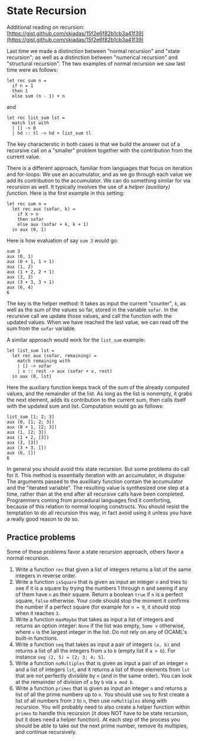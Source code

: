 # State Recursion

Additional reading on recursion: [https://gist.github.com/skiadas/15f2e6f82b1cb3a41f39](https://gist.github.com/skiadas/15f2e6f82b1cb3a41f39)

Last time we made a distinction between "normal recursion" and "state recursion"; as well as a distinction between "numerical recursion" and "structural recursion". The two examples of normal recursion we saw last time were as follows:
```
let rec sum n =
  if n = 1
  then 1
  else sum (n - 1) + n
```
and
```
let rec list_sum lst =
  match lst with
  | [] -> 0
  | hd :: tl -> hd + list_sum tl
```

The key characterstic in both cases is that we build the answer out of a recursive call on a "smaller" problem together with the contribution from the current value.

There is a different approach, familiar from languages that focus on iteration and for-loops: We use an accumulator, and as we go through each value we add its contribution to the accumulator. We can do something similar for via recursion as well. It typically involves the use of a *helper (auxiliary) function*. Here is the first example in this setting:
```
let rec sum n =
  let rec aux (sofar, k) =
    if k > n
    then sofar
    else aux (sofar + k, k + 1)
  in aux (0, 1)
```

Here is how evaluation of say `sum 3` would go:
```
sum 3
aux (0, 1)
aux (0 + 1, 1 + 1)
aux (1, 2)
aux (1 + 2, 2 + 1)
aux (3, 3)
aux (3 + 3, 3 + 1)
aux (6, 4)
6
```

The key is the helper method: It takes as input the current "counter", `k`, as well as the sum of the values so far, stored in the variable `sofar`. In the recursive call we update those values, and call the function with the updated values. When we have reached the last value, we can read off the sum from the `sofar` variable.

A similar approach would work for the `list_sum` example:
```
let list_sum lst =
  let rec aux (sofar, remaining) =
    match remaining with
    | [] -> sofar
    | x :: rest -> aux (sofar + x, rest)
  in aux (0, lst)
```

Here the auxiliary function keeps track of the sum of the already computed values, and the remainder of the list. As long as the list is nonempty, it grabs the next element, adds its contribution to the current sum, then calls itself with the updated sum and list. Computation would go as follows:
```
list_sum [1; 2; 3]
aux (0, [1; 2; 3])
aux (0 + 1, [2; 3])
aux (1, [2; 3])
aux (1 + 2, [3])
aux (3, [3])
aux (3 + 3, [])
aux (6, [])
6
```

In general you should avoid this state recursion. But some problems do call for it. This method is essentially iteration with an accumulator, in disguise: The arguments passed to the auxilliary function contain the accumulator and the "iterated variable". The resulting value is synthesized one step at a time, rather than at the end after all recursive calls have been completed. Programmers coming from procedural languages find it comforting, because of this relation to normal looping constructs. You should resist the temptation to do all recursion this way, in fact avoid using it unless you have a really good reason to do so.

## Practice problems

Some of these problems favor a state recursion approach, others favor a normal recursion.

1. Write a function `rev` that given a list of integers returns a list of the same integers in reverse order.
2. Write a function `isSquare` that is given as input an integer `n` and tries to see if it is a square by trying the numbers 1 through n and seeing if any of them have `n` as their square. Return a boolean `true` if `n` is a perfect square, `false` otherwise. Your code should stop the moment it confirms the number if a perfect square (for example for `n = 9`, it should stop when it reaches `3`.
3. Write a function `maxMaybe` that takes as input a list of integers and returns an option integer: `None` if the list was empty, `Some v` otherwise, where `v` is the largest integer in the list. Do not rely on any of OCAML's built-in functions.
4. Write a function `seq` that takes as input a pair of integers `(a, b)` and returns a list of all the integers from `a` to `b` (empty list if `a > b`). For instance `seq (2, 5) = [2; 3; 4; 5]`.
5. Write a function `noMultiples` that is given as input a pair of an integer `n` and a list of integers `lst`, and it returns a list of those elements from `lst` that are not perfectly divisible by `n` (and in the same order). You can look at the remainder of division of `a` by `b` via `a mod b`.
6. Write a function `primes` that is given as input an integer `n` and returns a list of all the prime numbers up to `n`. You should use `seq` to first create a list of all numbers from `2` to `n`, then use `noMultiples` along with recursion. You will probably need to also create a helper function within `primes` to handle this recursion (it does NOT have to be state recursion, but it does need a helper function). At each step of the process you should be able to take out the next prime number, remove its multiples, and continue recursively.

